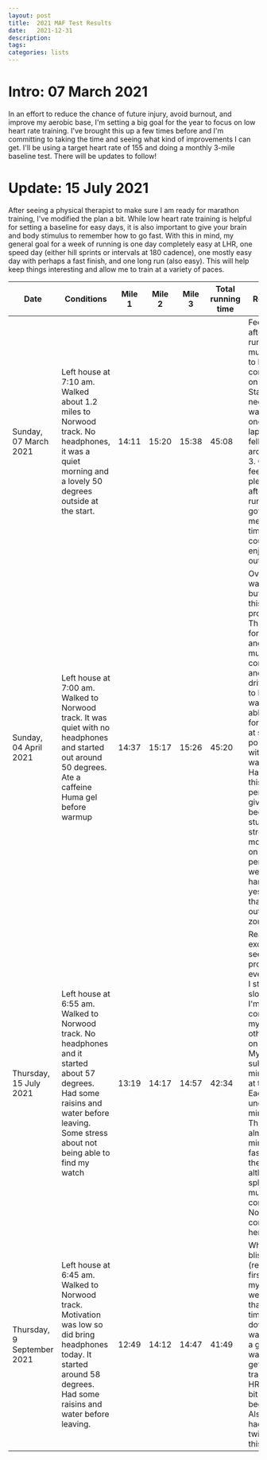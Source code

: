 ```yaml
---
layout: post
title:  2021 MAF Test Results
date:   2021-12-31
description: 
tags: 
categories: lists
---
```


# Intro: 07 March 2021
In an effort to reduce the chance of future injury, avoid burnout, and improve my aerobic base, I'm setting a big goal for the year to focus on low heart rate training. I've brought this up a few times before and I'm committing to taking the time and seeing what kind of improvements I can get. I'll be using a target heart rate of 155 and doing a monthly 3-mile baseline test. There will be updates to follow!

# Update: 15 July 2021
After seeing a physical therapist to make sure I am ready for marathon training, I've modified the plan a bit. While low heart rate training is helpful for setting a baseline for easy days, it is also important to give your brain and body stimulus to remember how to go fast. With this in mind, my general goal for a week of running is one day completely easy at LHR, one speed day (either hill sprints or intervals at 180 cadence), one mostly easy day with perhaps a fast finish, and one long run (also easy). This will help keep things interesting and allow me to train at a variety of paces.


| Date  | Conditions  | Mile 1  | Mile 2  | Mile 3  | Total running time  | Reflection |
|---    |---          |---      |---      |---      |---                  |---         |
| Sunday, 07 March 2021  | Left house at 7:10 am. Walked about 1.2 miles to Norwood track. No headphones, it was a quiet morning and a lovely 50 degrees outside at the start.  | 14:11 | 15:20  | 15:38  | 45:08  | Feeling good after this run! It is so much easier to keep consistent on the track. Started off needing to walk about once per lap, which fell apart around mile 3. Overall feeling really pleased after today's run since I got some meditative time in and could just enjoy being outside. |
| Sunday, 04 April 2021  | Left house at 7:00 am. Walked to Norwood track. It was quiet with no headphones and started out around 50 degrees. Ate a caffeine Huma gel before warmup | 14:37 | 15:17 | 15:26 | 45:20 | Overall time was slower but I feel like this is progress! The times for miles 2 and 3 are much more consistent and cardiac drift seemed to be less. I was also able to go for 1.5 laps at some points today without walking. Happy with this performance given it has been a stupidly stressful month, I am on my period, and I went for a hard hike yesterday that went out of my HR zones. |
| Thursday, 15 July 2021 | Left house at 6:55 am. Walked to Norwood track. No headphones and it started about 57 degrees. Had some raisins and water before leaving. Some stress about not being able to find my watch | 13:19 | 14:17 | 14:57 | 42:34 | Really excited to see this progress even though I still feel slow when I'm comparing myself to other people on the track. My first sub-14 minute mile at this effort! Each mile under 15 minutes! This is almost 3 minutes faster than the last test, although my splits are much less consistent. No complaints here! | 
| Thursday,  9 September 2021  | Left house at 6:45 am. Walked to Norwood track. Motivation was low so did bring headphones today. It started around 58 degrees. Had some raisins and water before leaving.  | 12:49  | 14:12  | 14:47  | 41:49  | What a blistering  (relatively) first  mile! All my splits were faster than the last time. The downhill walk wasn't a great warmup to get to the track so my HR peaked a bit at the beginning. Also only had to walk twice during this session!|